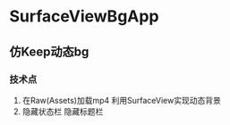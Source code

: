 # SurfaceViewBgApp  
仿Keep动态bg
-----------

### 技术点
1. 在Raw(Assets)加载mp4 利用SurfaceView实现动态背景  
2. 隐藏状态栏 隐藏标题栏
